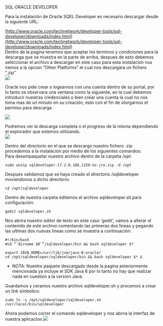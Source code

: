 SQL ORACLE DEVELOPER

Para la instalación de Oracle SQEL Developer es necesario descargar desde la siguiente URL:

[http://www.oracle.com/technetwork/developer-tools/sql-developer/downloads/index.html](http://www.oracle.com/technetwork/developer-tools/sql-developer/downloads/index.html)  
Dentro de la pagina tenemos que aceptar los terminos y condiciones para la descarga que se muestra en la parte de arriba, despues de esto debemos seleccionar el archivo a descargar en este caso para esta instalacion nos iremos a la opcion "Other Platforms" el cual nos descargara un fichero ".zip"  
![](/pictures/OracleSQLDownload.png)

Oracle nos pide crear o logearnos con una cuenta dentro de su portal, por lo tanto se observara una ventana como la siguiente, en la cual debemos introducir nuestras credenciales o bien crear una cuenta la cual no nos toma mas de un minuto en su creación, esto con el fin de otorgarnos el permiso para descarga.

![](/pictures/loginoracle.png)

Podremos ver la descarga completa o el progreso de la misma dependiendo el explorador que estemos utilizando.  
![](/pictures/FIcheroSQLDeveloper.png)

Dentro del directorio en el que se descargo nuestro fichero .zip procedemos a la instalación por medio de los siguientes comandos:  
Para desempaquetar nuestro archivo dentro de la carpeta /opt:

```
sudo unzip sqldeveloper-17.2.0.188.1159-no-jre.zip -d /opt
```

Despues validamos que se haya creado el directorio /sqldeveloper moviendonos a dicho directorio:

```
cd /opt/sqldeveloper
```

Dentro de nuestra carpeta editamos el archivo sqldeveloper.sh para configuración:

```
gedit sqldeveloper.sh
```

Nos abrira nuestro editor de texto en este caso 'gedit', vamos a alterar el contenido de este archivo comentando las primeras dos lineas y pegando las ultimas dos nuevas lineas como se muestra a continuación:

    #!/bin/bash
    #cd “`dirname $0`”/sqldeveloper/bin && bash sqldeveloper $*

    export JAVA_HOME=/usr/lib/jvm/java-8-oracle/
    cd /opt/sqldeveloper/sqldeveloper/bin && bash sqldeveloper $* &

* NOTA: Nuestro paquete descargado desde la pagina anteriormente mencionada ya incluye el SDK Java 8 por lo tanto no hay que realizar nada en cuestion a la version Java.

Guardamos y ceramos nuestro archivo sqldeveloper.sh y procemos a crear un link simbolico:

```
sudo ln -s /opt/sqldeveloper/sqldeveloper.sh /usr/local/bin/sqldeveloper
```

Ahora podemos correr el comando sqldeveloper y nos abrira la interfaz de nuestra aplicacion.![](/pictures/interfazsqloracle.png)

